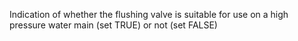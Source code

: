﻿Indication of whether the flushing valve is suitable for use on a high pressure water main (set TRUE) or not (set FALSE)
